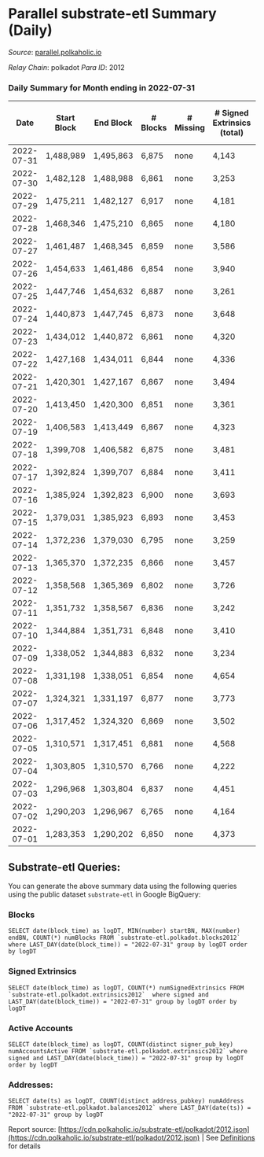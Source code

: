 # Parallel substrate-etl Summary (Daily)

_Source_: [parallel.polkaholic.io](https://parallel.polkaholic.io)

*Relay Chain*: polkadot
*Para ID*: 2012



### Daily Summary for Month ending in 2022-07-31


| Date | Start Block | End Block | # Blocks | # Missing | # Signed Extrinsics (total) | # Active Accounts | # Addresses with Balances | # Events | # Transfers | # XCM Transfers In | # XCM Transfers Out |
| ---- | ----------- | --------- | -------- | --------- | --------------------------- | ----------------- | ------------------------- | -------- | ----------- | ------------------ | ------------------- |
| 2022-07-31 | 1,488,989 | 1,495,863 | 6,875 | none  | 4,143 | 581 | 40,712 | 49,923 | 9,380 ($2,027,342.03) | 122 ($841,405.04) | 75 ($1,434,795.02) |
| 2022-07-30 | 1,482,128 | 1,488,988 | 6,861 | none  | 3,253 | 474 | 40,689 | 43,053 | 8,493 ($548,607.19) | 112 ($169,051.51) | 58 ($100,844.74) |
| 2022-07-29 | 1,475,211 | 1,482,127 | 6,917 | none  | 4,181 | 520 | 40,656 | 50,115 | 9,588 ($1,382,395.53) | 103 ($271,135.76) | 42 ($963,562.77) |
| 2022-07-28 | 1,468,346 | 1,475,210 | 6,865 | none  | 4,180 | 496 | 40,605 | 48,125 | 9,238 ($1,428,087.85) | 97 ($703,155.26) | 60 ($98,196.90) |
| 2022-07-27 | 1,461,487 | 1,468,345 | 6,859 | none  | 3,586 | 457 | 40,582 | 44,953 | 8,988 ($513,012.16) | 97 ($107,030.21) | 58 ($48,953.78) |
| 2022-07-26 | 1,454,633 | 1,461,486 | 6,854 | none  | 3,940 | 466 | 40,537 | 46,093 | 8,836 ($334,961.31) | 129 ($126,218.85) | 35 ($42,846.88) |
| 2022-07-25 | 1,447,746 | 1,454,632 | 6,887 | none  | 3,261 | 493 | 40,504 | 42,747 | 8,307 ($493,943.89) | 109 ($44,852.72) | 22 ($10,286.85) |
| 2022-07-24 | 1,440,873 | 1,447,745 | 6,873 | none  | 3,648 | 475 | 40,459 | 44,638 | 8,708 ($497,799.11) | 126 ($48,245.98) | 40 ($61,582.59) |
| 2022-07-23 | 1,434,012 | 1,440,872 | 6,861 | none  | 4,320 | 509 | 40,405 | 49,064 | 9,391 ($586,412.38) | 149 ($258,551.90) | 44 ($44,966.41) |
| 2022-07-22 | 1,427,168 | 1,434,011 | 6,844 | none  | 4,336 | 553 | 40,339 | 49,732 | 9,104 ($790,671.42) | 139 ($83,071.25) | 54 ($170,321.10) |
| 2022-07-21 | 1,420,301 | 1,427,167 | 6,867 | none  | 3,494 | 441 | 40,285 | 56,448 | 12,205 ($534,946.68) | 83 ($52,316.71) | 37 ($115,675.30) |
| 2022-07-20 | 1,413,450 | 1,420,300 | 6,851 | none  | 3,361 | 478 | 40,205 | 41,995 | 8,270 ($4,218,733.30) | 88 ($531,984.97) | 43 ($30,855.87) |
| 2022-07-19 | 1,406,583 | 1,413,449 | 6,867 | none  | 4,323 | 494 | 40,181 | 49,245 | 9,370 ($346,288.30) | 78 ($48,587.25) | 52 ($72,565.29) |
| 2022-07-18 | 1,399,708 | 1,406,582 | 6,875 | none  | 3,481 | 545 | 40,161 | 45,818 | 8,959 ($418,560.75) | 93 ($179,145.37) | 50 ($144,768.82) |
| 2022-07-17 | 1,392,824 | 1,399,707 | 6,884 | none  | 3,411 | 436 | 40,139 | 43,361 | 8,482 ($341,179.80) | 73 ($106,788.91) | 32 ($78,408.12) |
| 2022-07-16 | 1,385,924 | 1,392,823 | 6,900 | none  | 3,693 | 363 | 40,114 | 43,707 | 8,047 ($395,187.83) | 67 ($56,208.99) | 25 ($105,787.36) |
| 2022-07-15 | 1,379,031 | 1,385,923 | 6,893 | none  | 3,453 | 415 | 40,104 | 42,847 | 8,119 ($175,835.98) | 64 ($35,566.87) | 42 ($160,823.84) |
| 2022-07-14 | 1,372,236 | 1,379,030 | 6,795 | none  | 3,259 | 425 | 40,077 | 41,772 | 8,094 ($99,224.98) | 87 ($44,640.12) | 27 ($66,222.33) |
| 2022-07-13 | 1,365,370 | 1,372,235 | 6,866 | none  | 3,457 | 451 | 40,059 | 44,066 | 8,638 ($1,092,924.92) | 94 ($84,678.10) | 39 ($260,154.18) |
| 2022-07-12 | 1,358,568 | 1,365,369 | 6,802 | none  | 3,726 | 453 | 40,036 | 44,858 | 8,326 ($523,963.46) | 91 ($96,978.16) | 57 ($80,597.05) |
| 2022-07-11 | 1,351,732 | 1,358,567 | 6,836 | none  | 3,242 | 470 | 40,012 | 43,100 | 8,359 ($786,078.74) | 67 ($323,277.09) | 35 ($115,907.45) |
| 2022-07-10 | 1,344,884 | 1,351,731 | 6,848 | none  | 3,410 | 466 | 39,999 | 43,999 | 8,672 ($1,096,019.08) | 66 ($141,005.22) | 41 ($15,959.00) |
| 2022-07-09 | 1,338,052 | 1,344,883 | 6,832 | none  | 3,234 | 411 | 39,977 | 41,412 | 8,163 ($311,188.15) | 68 ($46,921.24) | 27 ($45,822.97) |
| 2022-07-08 | 1,331,198 | 1,338,051 | 6,854 | none  | 4,654 | 412 | 39,954 | 47,097 | 8,208 ($905,350.34) | 71 ($213,228.13) | 36 ($113,563.41) |
| 2022-07-07 | 1,324,321 | 1,331,197 | 6,877 | none  | 3,773 | 495 | 39,939 | 45,952 | 8,831 ($288,469.49) | 75 ($104,582.76) | 40 ($141,112.10) |
| 2022-07-06 | 1,317,452 | 1,324,320 | 6,869 | none  | 3,502 | 486 | 39,919 | 44,032 | 8,411 ($215,209.53) | 75 ($37,854.75) | 29 ($35,041.46) |
| 2022-07-05 | 1,310,571 | 1,317,451 | 6,881 | none  | 4,568 | 484 | 39,898 | 48,946 | 8,708 ($576,329.58) | 85 ($60,480.62) | 32 ($134,383.83) |
| 2022-07-04 | 1,303,805 | 1,310,570 | 6,766 | none  | 4,222 | 511 | 39,868 | 47,802 | 8,772 ($387,729.20) | 100 ($76,070.24) | 27 ($359,694.35) |
| 2022-07-03 | 1,296,968 | 1,303,804 | 6,837 | none  | 4,451 | 444 | 39,841 | 47,205 | 8,353 ($381,307.20) | 61 ($87,579.47) | 37 ($180,259.14) |
| 2022-07-02 | 1,290,203 | 1,296,967 | 6,765 | none  | 4,164 | 405 | 39,829 | 50,345 | 8,365 ($1,745,204.11) | 75 ($152,004.70) | 44 ($288,578.59) |
| 2022-07-01 | 1,283,353 | 1,290,202 | 6,850 | none  | 4,373 | 493 | 39,227 | 48,833 | 8,904 ($958,247.78) | 98 ($682,354.45) | 42 ($182,321.86) |

## Substrate-etl Queries:
You can generate the above summary data using the following queries using the public dataset `substrate-etl` in Google BigQuery:


### Blocks
```
SELECT date(block_time) as logDT, MIN(number) startBN, MAX(number) endBN, COUNT(*) numBlocks FROM `substrate-etl.polkadot.blocks2012`  where LAST_DAY(date(block_time)) = "2022-07-31" group by logDT order by logDT
```


### Signed Extrinsics
```
SELECT date(block_time) as logDT, COUNT(*) numSignedExtrinsics FROM `substrate-etl.polkadot.extrinsics2012`  where signed and LAST_DAY(date(block_time)) = "2022-07-31" group by logDT order by logDT
```


### Active Accounts
```
SELECT date(block_time) as logDT, COUNT(distinct signer_pub_key) numAccountsActive FROM `substrate-etl.polkadot.extrinsics2012` where signed and LAST_DAY(date(block_time)) = "2022-07-31" group by logDT order by logDT
```


### Addresses:
```
SELECT date(ts) as logDT, COUNT(distinct address_pubkey) numAddress FROM `substrate-etl.polkadot.balances2012` where LAST_DAY(date(ts)) = "2022-07-31" group by logDT
```



Report source: [https://cdn.polkaholic.io/substrate-etl/polkadot/2012.json](https://cdn.polkaholic.io/substrate-etl/polkadot/2012.json) | See [Definitions](/DEFINITIONS.md) for details
